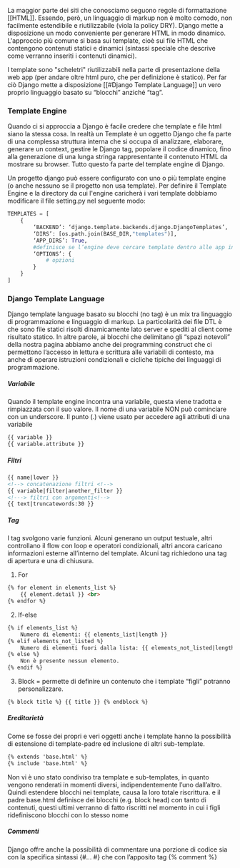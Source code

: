 La maggior parte dei siti che conosciamo seguono regole di formattazione [[HTML]]. Essendo, però, un linguaggio di markup non è molto comodo, non facilmente estendibile e riutilizzabile (viola la policy DRY). Django mette a disposizione un modo conveniente per generare HTML in modo dinamico. L'approccio più comune si basa sui template, cioè sui file HTML che contengono contenuti statici e dinamici (sintassi speciale che descrive come verranno inseriti i contenuti dinamici). 

I template sono "scheletri" riutilizzabili nella parte di presentazione della web app (per andare oltre html puro, che per definizione è statico). Per far ciò Django mette a disposizione [[#Django Template Language]] un vero proprio linguaggio basato su “blocchi” anziché “tag”.


### Template Engine
Quando ci si approccia a Django è facile credere che template e file html siano la stessa cosa. In realtà un Template è un oggetto Django che fa parte di una complessa struttura interna che si occupa di analizzare, elaborare, generare un context, gestire le Django tag, popolare il codice dinamico, fino alla generazione di una lunga stringa rappresentante il contenuto HTML da mostrare su browser. Tutto questo fa parte del template engine di Django.  

Un progetto django può essere configurato con uno o più template engine (o anche nessuno se il progetto non usa template). Per definire il Template Engine e la directory da cui l'engine caricherà i vari template dobbiamo modificare il file setting.py nel seguente modo:
```python
TEMPLATES = [  
	{  
		‘BACKEND’: ‘django.template.backends.django.DjangoTemplates’,  
		‘DIRS’: [os.path.join(BASE_DIR,"templates")],  
		‘APP_DIRS’: True,  
		#definisce se l’engine deve cercare template dentro alle app installate
		‘OPTIONS’: {  
			# opzioni  
		}  
	}  
]
```


### Django Template Language
Django template language basato su blocchi (no tag) è un mix tra linguaggio di programmazione e linguaggio di markup. La particolarità dei file DTL è che sono file statici risolti dinamicamente lato server e spediti al client come risultato statico.
In altre parole, ai blocchi che delimitano gli “spazi notevoli” della nostra pagina abbiamo anche dei programming construct che ci permettono l’accesso in lettura e scrittura alle variabili di contesto, ma anche di operare istruzioni condizionali e cicliche tipiche dei linguaggi di programmazione.

##### Variabile 
Quando il template engine incontra una variabile, questa viene tradotta e rimpiazzata con il suo valore. Il nome di una variabile NON può cominciare con un underscore. Il punto (.) viene usato per accedere agli attributi di una variabile
```html
{{ variable }}
{{ variable.attribute }}
```
 
##### Filtri 
```html
{{ name|lower }}
<!--> concatenazione filtri <!-->
{{ variable|filter|another_filter }}
<!---> filtri con argomenti<!-->
{{ text|truncatewords:30 }}
```

##### Tag
I tag svolgono varie funzioni. Alcuni generano un output testuale, altri controllano il flow con loop e operatori condizionali, altri ancora caricano informazioni esterne all’interno del template. Alcuni tag richiedono una tag di apertura e una di chiusura.
1. For
```html
{% for element in elements_list %}  
	{{ element.detail }} <br>  
{% endfor %}
```
2. If-else
```html
{% if elements_list %}  
	Numero di elementi: {{ elements_list|length }}  
{% elif elements_not_listed %}  
	Numero di elementi fuori dalla lista: {{ elements_not_listed|length }}  
{% else %}  
	Non è presente nessun elemento.  
{% endif %}
```
3. Block = permette di definire un contenuto che i template “figli” potranno personalizzare.
```html
{% block title %} {{ title }} {% endblock %}
```

##### Ereditarietà
Come se fosse dei propri e veri oggetti anche i template hanno la possibilità di estensione di template-padre ed inclusione di altri sub-template.

```html
{% extends 'base.html' %}
{% include 'base.html' %}
```

Non vi è uno stato condiviso tra template e sub-templates, in quanto vengono renderati in momenti diversi, indipendentemente l’uno dall’altro. Quindi estendere blocchi nei template, causa la loro totale riscrittura. e il padre base.html definisce dei blocchi (e.g. block head) con  tanto di contenuti, questi ultimi verranno di fatto riscritti nel momento in cui i figli  
ridefiniscono blocchi con lo stesso nome

##### Commenti
Django offre anche la possibilità di commentare una porzione di codice sia con la specifica sintassi {#... #} che con l’apposito tag {% comment %}





